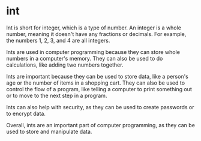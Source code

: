 # int

Int is short for integer, which is a type of number. An integer is a whole number, meaning it doesn't have any fractions or decimals. For example, the numbers 1, 2, 3, and 4 are all integers.

Ints are used in computer programming because they can store whole numbers in a computer's memory. They can also be used to do calculations, like adding two numbers together.

Ints are important because they can be used to store data, like a person's age or the number of items in a shopping cart. They can also be used to control the flow of a program, like telling a computer to print something out or to move to the next step in a program.

Ints can also help with security, as they can be used to create passwords or to encrypt data.

Overall, ints are an important part of computer programming, as they can be used to store and manipulate data.
